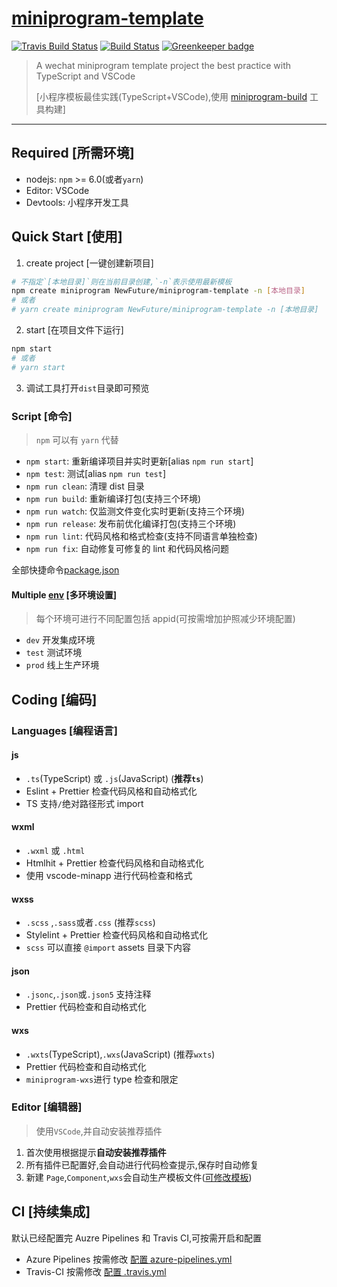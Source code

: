 # [miniprogram-template](https://github.com/NewFuture/miniprogram-template)

[![Travis Build Status](https://travis-ci.com/NewFuture/miniprogram-template.svg?branch=master)](https://travis-ci.com/NewFuture/miniprogram-template)
[![Build Status](https://dev.azure.com/NewFuture-CI/CI/_apis/build/status/NewFuture.miniprogram-template?branchName=master)](https://dev.azure.com/NewFuture-CI/CI/_build/latest?definitionId=1&branchName=master)
[![Greenkeeper badge](https://badges.greenkeeper.io/NewFuture/miniprogram-template.svg)](https://greenkeeper.io/)

> A wechat miniprogram template project the best practice with TypeScript and VSCode
>
> [小程序模板最佳实践(TypeScript+VSCode),使用 [miniprogram-build](https://github.com/NewFuture/miniprogram-build) 工具构建]

---

## Required [所需环境]

-   nodejs: `npm` >= 6.0(或者`yarn`)
-   Editor: VSCode
-   Devtools: 小程序开发工具

## Quick Start [使用]

1. create project [一键创建新项目]

```sh
# 不指定`[本地目录]`则在当前目录创建,`-n`表示使用最新模板
npm create miniprogram NewFuture/miniprogram-template -n [本地目录]
# 或者
# yarn create miniprogram NewFuture/miniprogram-template -n [本地目录]
```

2. start [在项目文件下运行]

```sh
npm start
# 或者
# yarn start
```

3. 调试工具打开`dist`目录即可预览

### Script [命令]

> `npm` 可以有 `yarn` 代替

-   `npm start`: 重新编译项目并实时更新[alias `npm run start`]
-   `npm test`: 测试[alias `npm run test`]
-   `npm run clean`: 清理 dist 目录
-   `npm run build`: 重新编译打包(支持三个环境)
-   `npm run watch`: 仅监测文件变化实时更新(支持三个环境)
-   `npm run release`: 发布前优化编译打包(支持三个环境)
-   `npm run lint`: 代码风格和格式检查(支持不同语言单独检查)
-   `npm run fix`: 自动修复可修复的 lint 和代码风格问题

全部快捷命令[package.json](https://github.com/NewFuture/miniprogram-template/blob/master/package.json#L6-L38)

#### Multiple [env](env) [多环境设置]

> 每个环境可进行不同配置包括 appid(可按需增加护照减少环境配置)

-   `dev` 开发集成环境
-   `test` 测试环境
-   `prod` 线上生产环境

## Coding [编码]

### Languages [编程语言]

#### js

-   `.ts`(TypeScript) 或 `.js`(JavaScript) (**推荐`ts`**)
-   Eslint + Prettier 检查代码风格和自动格式化
-   TS 支持`/`绝对路径形式 import

#### wxml

-   `.wxml` 或 `.html`
-   Htmlhit + Prettier 检查代码风格和自动格式化
-   使用 vscode-minapp 进行代码检查和格式

#### wxss

-   `.scss` ,`.sass`或者`.css` (推荐`scss`)
-   Stylelint + Prettier 检查代码风格和自动格式化
-   `scss` 可以直接 `@import` assets 目录下内容

#### json

-   `.jsonc`,`.json`或`.json5` 支持注释
-   Prettier 代码检查和自动格式化

#### wxs

-   `.wxts`(TypeScript),`.wxs`(JavaScript) (推荐`wxts`)
-   Prettier 代码检查和自动格式化
-   `miniprogram-wxs`进行 type 检查和限定

### Editor [编辑器]

> 使用`VSCode`,并自动安装推荐插件

1. 首次使用根据提示**自动安装推荐插件**
2. 所有插件已配置好,会自动进行代码检查提示,保存时自动修复
3. 新建 `Page`,`Component`,`wxs`会自动生产模板文件([可修改模板](.dtpl/))

## CI [持续集成]

默认已经配置完 Auzre Pipelines 和 Travis CI,可按需开启和配置

-   Azure Pipelines 按需修改 [配置 azure-pipelines.yml](azure-pipelines.yml)
-   Travis-CI 按需修改 [配置 .travis.yml](.travis.yml)
